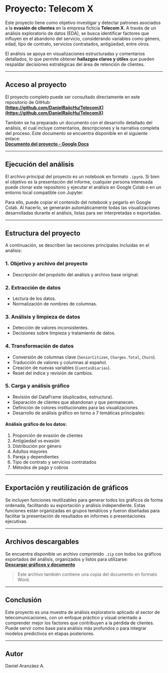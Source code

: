 # Proyecto: Telecom X

Este proyecto tiene como objetivo investigar y detectar patrones asociados a la **evasión de clientes** en la empresa ficticia **Telecom X**. A través de un análisis exploratorio de datos (EDA), se busca identificar factores que influyen en el abandono del servicio, considerando variables como género, edad, tipo de contrato, servicios contratados, antigüedad, entre otros.

El análisis se apoya en visualizaciones estructuradas y comentarios detallados, lo que permite obtener **hallazgos claros y útiles** que pueden respaldar decisiones estratégicas del área de retención de clientes.

---

## Acceso al proyecto

El proyecto completo puede ser consultado directamente en este repositorio de GitHub:  
**[https://github.com/DanielRaiicHu/TelecomX](https://github.com/DanielRaiicHu/TelecomX)**

También se ha preparado un documento con el desarrollo detallado del análisis, el cual incluye comentarios, descripciones y la narrativa completa del proceso. Este documento se encuentra disponible en el siguiente enlace:  
**[Documento del proyecto - Google Docs](https://docs.google.com/document/d/186CAhCGVB2N7Hof8RCiZHcpigviXK2FL/edit?usp=sharing&ouid=108651758326944747752&rtpof=true&sd=true)**

---

## Ejecución del análisis

El archivo principal del proyecto es un notebook en formato `.ipynb`. Si bien el objetivo es la presentación del informe, cualquier persona interesada puede clonar este repositorio y ejecutar el análisis en Google Colab o en un entorno local compatible con Jupyter.

Para ello, puede copiar el contenido del notebook y pegarlo en Google Colab. Al hacerlo, se generarán automáticamente todas las visualizaciones desarrolladas durante el análisis, listas para ser interpretadas o exportadas.

---

## Estructura del proyecto

A continuación, se describen las secciones principales incluidas en el análisis:

### 1. Objetivo y archivo del proyecto
- Descripción del propósito del análisis y archivo base original.

### 2. Extracción de datos
- Lectura de los datos.
- Normalización de nombres de columnas.

### 3. Análisis y limpieza de datos
- Detección de valores inconsistentes.
- Decisiones sobre limpieza y tratamiento de datos.

### 4. Transformación de datos
- Conversión de columnas clave (`SeniorCitizen`, `Charges.Total`, `Churn`).
- Traducción de valores y columnas al español.
- Creación de nuevas variables (`CuentasDiarias`).
- Reset del índice y revisión de cambios.

### 5. Carga y análisis gráfico
- Revisión del DataFrame (duplicados, estructura).
- Separación de clientes que abandonan y que permanecen.
- Definición de colores institucionales para las visualizaciones.
- Desarrollo de análisis gráfico en torno a 7 temáticas principales:

#### Análisis gráfico de los datos:
1. Proporción de evasión de clientes  
2. Antigüedad vs evasión  
3. Distribución por género  
4. Adultos mayores  
5. Pareja y dependientes  
6. Tipo de contrato y servicios contratados  
7. Métodos de pago y cobros

---

## Exportación y reutilización de gráficos

Se incluyen funciones reutilizables para generar todos los gráficos de forma ordenada, facilitando su exportación y análisis independiente. Estas funciones están organizadas en grupos temáticos y fueron diseñadas para facilitar la presentación de resultados en informes o presentaciones ejecutivas.

---

## Archivos descargables

Se encuentra disponible un archivo comprimido `.zip` con todos los gráficos exportados del análisis, organizados y listos para utilizarse:  
**[Descargar gráficos y documento](https://github.com/DanielRaiicHu/TelecomX/raw/main/graficos.zip)**

> Este archivo también contiene una copia del documento en formato Word.

---

## Conclusión

Este proyecto es una muestra de análisis exploratorio aplicado al sector de telecomunicaciones, con un enfoque práctico y visual orientado a comprender mejor los factores que contribuyen a la pérdida de clientes. Puede servir como base para análisis más profundos o para integrar modelos predictivos en etapas posteriores.

---

## Autor

Daniel Aranzáez A.
